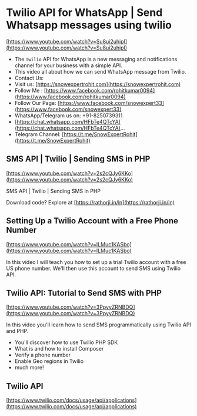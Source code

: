 # Twilio API for WhatsApp | Send Whatsapp messages using twilio

[https://www.youtube.com/watch?v=Su8ui2uhipI](https://www.youtube.com/watch?v=Su8ui2uhipI)

- The `Twilio` API for WhatsApp is a new messaging and notifications channel for your business with a simple API.
- This video all about how we can send WhatsApp message from Twilio.
- Contact Us:
- Visit us: [https://snowexpertrohit.com](https://snowexpertrohit.com)
- Follow Me : [https://www.facebook.com/rohitkumar0094](https://www.facebook.com/rohitkumar0094)
- Follow Our Page: [https://www.facebook.com/snowexpert33](https://www.facebook.com/snowexpert33)
- WhatsApp/Telegram us on: +91-8250739311
- [https://chat.whatsapp.com/HFbTe4QTcYA](https://chat.whatsapp.com/HFbTe4QTcYA)...
- Telegram Channel: [https://t.me/SnowExpertRohit](https://t.me/SnowExpertRohit)

## SMS API | Twilio | Sending SMS in PHP

[https://www.youtube.com/watch?v=2s2cQJy6KKo](https://www.youtube.com/watch?v=2s2cQJy6KKo)

SMS API | Twilio  | Sending SMS in PHP

Download code? Explore at [https://rathorji.in/ln](https://rathorji.in/ln)

## Setting Up a Twilio Account with a Free Phone Number

[https://www.youtube.com/watch?v=ILMuc1KASbo](https://www.youtube.com/watch?v=ILMuc1KASbo)

In this video I will teach you how to set up a trial Twilio account with a free US phone number. We'll then use this account to send SMS using Twilio API.

## Twilio API: Tutorial to Send SMS with PHP

[https://www.youtube.com/watch?v=3PpyyZRNBDQ](https://www.youtube.com/watch?v=3PpyyZRNBDQ)

In this video you'll learn how to send SMS programmatically using Twilio API and PHP.

- You'll discover how to use Twilio PHP SDK
- What is and how to install Composer
- Verify a phone number
- Enable Geo regions in Twilio
- much more!

## Twilio API

[https://www.twilio.com/docs/usage/api/applications](https://www.twilio.com/docs/usage/api/applications)
